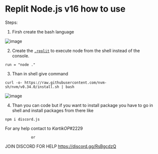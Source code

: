 # Replit Node.js v16 how to use

Steps:

1. Firsh create the bash language



![image](https://media.discordapp.net/attachments/873206355828289536/873942041908891658/unknown.png)




2. Create the [`.replit`](https://docs.repl.it/repls/dot-replit) to execute node from the shell instead of the console.
```
run = "node ."
```

3. Than in shell give command
```
curl -o- https://raw.githubusercontent.com/nvm-sh/nvm/v0.34.0/install.sh | bash
```

![image](https://media.discordapp.net/attachments/873206355828289536/873943989198422056/unknown.png)



4. Than you can code but if you want to install package you have to go in shell and install packages from there
 like
```
npm i discord.js
```

For any help contact to *KartikOP*#2229
                
                or 
                
JOIN DISCORD FOR HELP https://discord.gg/RsBgcdzQ
